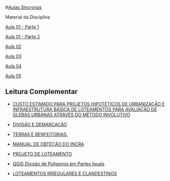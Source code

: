 #[Aulas Síncronas](https://classroom.google.com/c/MzQwNDI3MjQ1Mzk3/m/MzQwNDI3MjQ1NDIx/details)


Material da Disciplina

[Aula 01 - Parte 1](https://docs.google.com/presentation/d/12kmTrs8Mu1dlgLxVyWRaIPhOCV7CW0DygYH7uLYD5pM/edit?usp=sharing)

[Aula 01 - Parte 2](https://github.com/ErisonBarros/Parc._Territorial/blob/master/Demarca%C3%A7%C3%A3o_Divis%C3%A3o.pdf)

[Aula 02](https://docs.google.com/presentation/d/1o-F93Hwo8k2yhfSasJiTWf3u0HmzypqZapsOWycR7_U/edit?usp=sharing)

[Aula 03](https://docs.google.com/presentation/d/1uehrD5WQyrBL8dE0m0tZQNo98DrxanIEXOxGFB286LY/edit?usp=sharing)

[Aula 04](https://drive.google.com/file/d/1ka9OSjBMIiHPyImpLnm3iN2s-NXece0P/view)

[Aula 05](https://1drv.ms/p/s!AjO4oAHV5BZuhct-QpVAOX23kvfWHQ?e=M0dxAR)


## Leitura Complementar

* [CUSTO ESTIMADO PARA PROJETOS HIPOTÉTICOS DE URBANIZAÇÃO E INFRAESTRUTURA BÁSICA DE LOTEAMENTOS PARA AVALIAÇÃO DE GLEBAS URBANAS ATRAVÉS DO MÉTODO INVOLUTIVO](https://ibape-nacional.com.br/biblioteca/wp-content/uploads/2017/08/047.pdf)

* [DIVISÃO E DEMARCAÇÃO](https://github.com/ErisonBarros/Parc._Territorial/blob/master/Cap%C3%ADtulo%20I%20-%20Divis%C3%A3o%20e%20Demarca%C3%A7%C3%A3o.pdf)

* [TERRAS E BENFEITORIAS.](https://github.com/ErisonBarros/Parc._Territorial/blob/master/Cap%C3%ADtulo%208%20-%20Terras%20e%20Benfeitorias.pdf)

*  [MANUAL DE OBTEÇÃO DO INCRA](https://github.com/ErisonBarros/Parc._Territorial/blob/master/manual_de_obtencao_INCRA.pdf)

* [PROJETO DE LOTEAMENTO](https://github.com/ErisonBarros/Parc._Territorial/blob/master/Projeto_loteamento.pdf)

*  [QGIS Divisão de Polígonos  em Partes Iguais](https://github.com/ErisonBarros/Parc._Territorial/blob/master/QGIS_%20Divis%C3%A3o%20de%20um%20Pol%C3%ADgono%20em%20Partes%20Iguais.pdf)
* [LOTEAMENTOS IRREGULARES E CLANDESTINOS](https://github.com/ErisonBarros/Parc._Territorial/blob/master/Loteamentos%20irregulares%20e%20Clandestinos.md) 



<!--stackedit_data:
eyJoaXN0b3J5IjpbLTIxNDY3ODg4MzEsLTE2Nzk2NjUzNDQsLT
M1NzkxMDE0MCwxNTM0OTQ4NzEzLC0xMTIxMjU3MDE5LC05MzA1
NDIyMjEsMTEyNTkyNjAwMSwxMDU5NDQ1NzA1LC00NjgzNTU3ND
ddfQ==
-->
